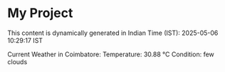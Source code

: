 # My Project

This content is dynamically generated in Indian Time (IST): 2025-05-06 10:29:17 IST


Current Weather in Coimbatore:
Temperature: 30.88 °C
Condition: few clouds
